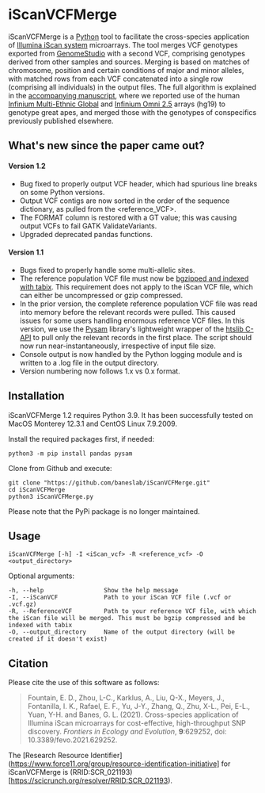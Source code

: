 # iScanVCFMerge

iScanVCFMerge is a [Python](https://www.python.org) tool to facilitate the cross-species application of [Illumina iScan system](https://www.illumina.com/systems/array-scanners/iscan.html) microarrays. The tool merges VCF genotypes exported from [GenomeStudio](https://www.illumina.com/techniques/microarrays/array-data-analysis-experimental-design/genomestudio.html) with a second VCF, comprising genotypes derived from other samples and sources. Merging is based on matches of chromosome, position and certain conditions of major and minor alleles, with matched rows from each VCF concatenated into a single row (comprising all individuals) in the output files. The full algorithm is explained in the [accompanying manuscript](https://doi.org/10.3389/fevo.2021.629252), where we reported use of the human [Infinium Multi-Ethnic Global](https://www.illumina.com/products/by-type/microarray-kits/infinium-multi-ethnic-global.html) and [Infinium Omni 2.5](https://www.illumina.com/products/by-type/microarray-kits/infinium-omni25-8.html) arrays (hg19) to genotype great apes, and merged those with the genotypes of conspecifics previously published elsewhere.

## What's new since the paper came out?

#### Version 1.2
- Bug fixed to properly output VCF header, which had spurious line breaks on some Python versions.
- Output VCF contigs are now sorted in the order of the sequence dictionary, as pulled from the <reference_VCF>.
- The FORMAT column is restored with a GT value; this was causing output VCFs to fail GATK ValidateVariants.
- Upgraded deprecated pandas functions.

#### Version 1.1
- Bugs fixed to properly handle some multi-allelic sites.
- The reference population VCF file must now be [bgzipped and indexed with tabix](https://www.biostars.org/p/59492/). This requirement does not apply to the iScan VCF file, which can either be uncompressed or gzip compressed.
- In the prior version, the complete reference population VCF file was read into memory before the relevant records were pulled. This caused issues for some users handling enormous reference VCF files. In this version, we use the [Pysam](https://github.com/pysam-developers/pysam) library's lightweight wrapper of the [htslib C-API](http://www.ncbi.nlm.nih.gov/pubmed/19505943) to pull only the relevant records in the first place. The script should now run near-instantaneously, irrespective of input file size.
- Console output is now handled by the Python logging module and is written to a .log file in the output directory.
- Version numbering now follows 1.x vs 0.x format.

## Installation

iScanVCFMerge 1.2 requires Python 3.9. It has been successfully tested on MacOS Monterey 12.3.1 and CentOS Linux 7.9.2009.

Install the required packages first, if needed:

    python3 -m pip install pandas pysam

Clone from Github and execute:

    git clone "https://github.com/baneslab/iScanVCFMerge.git"
    cd iScanVCFMerge
    python3 iScanVCFMerge.py

Please note that the PyPi package is no longer maintained.

## Usage

    iScanVCFMerge [-h] -I <iScan_vcf> -R <reference_vcf> -O <output_directory>

Optional arguments:

    -h, --help                 Show the help message
    -I, --iScanVCF             Path to your iScan VCF file (.vcf or .vcf.gz)
    -R, --ReferenceVCF         Path to your reference VCF file, with which the iScan file will be merged. This must be bgzip compressed and be indexed with tabix
    -O, --output_directory     Name of the output directory (will be created if it doesn't exist)

## Citation

Please cite the use of this software as follows:

> Fountain, E. D., Zhou, L-C., Karklus, A., Liu, Q-X., Meyers, J., Fontanilla, I. K., Rafael, E. F., Yu, J-Y., Zhang, Q., Zhu, X-L., Pei, E-L., Yuan, Y-H. and Banes, G. L. (2021). Cross-species application of Illumina iScan microarrays for cost-effective, high-throughput SNP discovery. _Frontiers in Ecology and Evolution_, **9**:629252, doi: 10.3389/fevo.2021.629252.

The [Research Resource Identifier](https://www.force11.org/group/resource-identification-initiative] for iScanVCFMerge is (RRID:SCR_021193)[https://scicrunch.org/resolver/RRID:SCR_021193).
